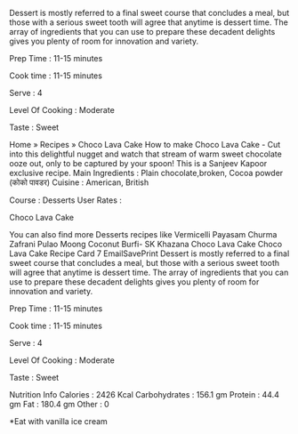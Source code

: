 Dessert is mostly referred to a final sweet course that concludes a meal, but those with a serious sweet tooth will agree that anytime is dessert time. The array of ingredients that you can use to prepare these decadent delights gives you plenty of room for innovation and variety.

Prep Time : 11-15 minutes

Cook time : 11-15 minutes

Serve : 4

Level Of Cooking : Moderate

Taste : Sweet

Home » Recipes » Choco Lava Cake
How to make Choco Lava Cake - Cut into this delightful nugget and watch that stream of warm sweet chocolate ooze out, only to be captured by your spoon!
This is a Sanjeev Kapoor exclusive recipe.
Main Ingredients : Plain chocolate,broken, Cocoa powder (कोको पावडर)
Cuisine : American, British

Course : Desserts
User Rates :



Choco Lava Cake

You can also find more Desserts recipes like Vermicelli Payasam Churma Zafrani Pulao Moong Coconut Burfi- SK Khazana
Choco Lava Cake
Choco Lava Cake Recipe Card
7
EmailSavePrint
Dessert is mostly referred to a final sweet course that concludes a meal, but those with a serious sweet tooth will agree that anytime is dessert time. The array of ingredients that you can use to prepare these decadent delights gives you plenty of room for innovation and variety.

Prep Time : 11-15 minutes

Cook time : 11-15 minutes

Serve : 4

Level Of Cooking : Moderate

Taste : Sweet


Nutrition Info
Calories : 2426 Kcal
Carbohydrates : 156.1 gm
Protein : 44.4 gm
Fat : 180.4 gm
Other : 0

*Eat with vanilla ice cream